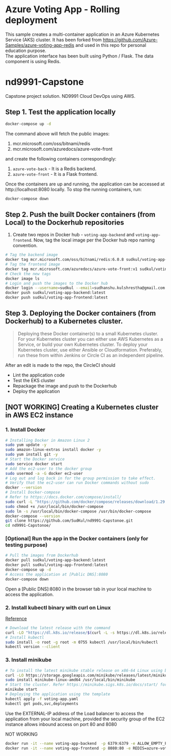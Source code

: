 

# Azure Voting App -  Rolling deployment 
This sample creates a multi-container application in an Azure Kubernetes Service (AKS) cluster. It has been forked from https://github.com/Azure-Samples/azure-voting-app-redis and used in this repo for personal education purpose.  
The application interface has been built using Python / Flask. The data component is using Redis.



# nd9991-Capstone
Capstone project solution. ND9991 Cloud DevOps using AWS. 
## Step 1. Test the application locally
```bash
docker-compose up -d
```

The command above will fetch the public images:
1. mcr.microsoft.com/oss/bitnami/redis
2. mcr.microsoft.com/azuredocs/azure-vote-front 

and create the following containers correspondingly:
1. `azure-vote-back` - It is a Redis backend.
2. `azure-vote-front` - It is a Flask frontend. 

Once the containers are up and running, the application can be accessed at http://localhost:8080 locally.  To stop the running containers, run:
```bash
docker-compose down
```


## Step 2. Push the built Docker containers (from Local) to the Dockerhub repositories

1. Create two repos in Docker hub - `voting-app-backend` and `voting-app-frontend`. Now, tag the local image per the Docker hub repo naming convention. 
```bash
# Tag the backend image
docker tag mcr.microsoft.com/oss/bitnami/redis:6.0.8 sudkul/voting-app-backend:latest
# Tag the frontend image
docker tag mcr.microsoft.com/azuredocs/azure-vote-front:v1 sudkul/voting-app-frontend:latest
# Check the new tags 
docker image ls
# Login and push the images to the Docker hub
docker login --username=sudkul --email=sudhanshu.kulshrestha@gmail.com
docker push sudkul/voting-app-backend:latest
docker push sudkul/voting-app-frontend:latest
```

## Step 3. Deploying the Docker containers (from Dockerhub) to a Kubernetes cluster. 
>Deploying these Docker container(s) to a small Kubernetes cluster. For your Kubernetes cluster you can either use AWS Kubernetes as a Service, or build your own Kubernetes cluster. To deploy your Kubernetes cluster, use either Ansible or Cloudformation. Preferably, run these from within Jenkins or Circle CI as an independent pipeline.


After an edit is made to the repo, the CircleCI should
- Lint the application code
- Test the EKS cluster
- Repackage the image and push to the Dockerhub
- Deploy the application

## [NOT WORKING] Creating a Kubernetes cluster in AWS EC2 instance
### 1. Install Docker
```bash
# Installing Docker in Amazon Linux 2
sudo yum update -y
sudo amazon-linux-extras install docker -y
sudo yum install git -y
# Start the Docker service
sudo service docker start
# Add the ec2-user to the docker group
sudo usermod -a -G docker ec2-user
# Log out and log back in for the group permission to take effect.
# Verify that the ec2-user can run Docker commands without sudo
docker --version
# Install Docker-compose
# Refer to https://docs.docker.com/compose/install/
sudo curl -L "https://github.com/docker/compose/releases/download/1.29.2/docker-compose-$(uname -s)-$(uname -m)" -o /usr/local/bin/docker-compose
sudo chmod +x /usr/local/bin/docker-compose
sudo ln -s /usr/local/bin/docker-compose /usr/bin/docker-compose
docker-compose --version
git clone https://github.com/SudKul/nd9991-Capstonoe.git
cd nd9991-Capstonoe/
```

### [Optional] Run the app in the Docker containers (only for testing purpose)
```bash
# Pull the images from Dockerhub
docker pull sudkul/voting-app-backend:latest
docker pull sudkul/voting-app-frontend:latest
docker-compose up -d
# Access the application at [Public DNS]:8080
docker-compose down
```
Open a [Public DNS]:8080 in the browser tab in your local machine to access the application. 


### 2. Install kubectl binary with curl on Linux 
[Reference](https://kubernetes.io/docs/tasks/tools/install-kubectl-linux/#install-kubectl-binary-with-curl-on-linux)
```bash
# Download the latest release with the command
curl -LO "https://dl.k8s.io/release/$(curl -L -s https://dl.k8s.io/release/stable.txt)/bin/linux/amd64/kubectl"
# Install kubectl
sudo install -o root -g root -m 0755 kubectl /usr/local/bin/kubectl
kubectl version --client
```
### 3. Install minikube
```bash
# To install the latest minikube stable release on x86-64 Linux using binary download:
curl -LO https://storage.googleapis.com/minikube/releases/latest/minikube-linux-amd64
sudo install minikube-linux-amd64 /usr/local/bin/minikube
# Start the cluster. Refer https://minikube.sigs.k8s.io/docs/start/ for more details
minikube start
# Deploying the application using the template
kubectl apply -f voting-app.yaml
kubectl get pods,svc,deployments
```
Use the EXTERNAL-IP address of the Load balancer to access the application from your local machine, provided the security group of  the EC2 instance allows inbound access on port 80 and 8080



NOT WORKING
```bash
docker run -it --name voting-app-backend  -p 6379:6379 -e ALLOW_EMPTY_PASSWORD="yes" sudkul/voting-app-backend:latest
docker run -it --name voting-app-frontend -p 8080:80 -e REDIS=azure-vote-back sudkul/voting-app-frontend:latest 
````